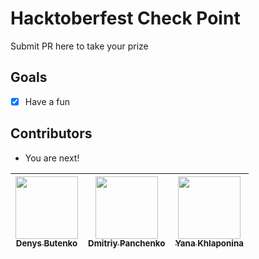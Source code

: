 # Hacktoberfest Check Point
Submit PR here to take your prize

## Goals
- [x] Have a fun

## Contributors
* You are next!

<!-- ALL-CONTRIBUTORS-LIST:START - Do not remove or modify this section -->
<!-- prettier-ignore -->
| [<img src="https://avatars1.githubusercontent.com/u/351613?s=460&v=4" width="100px;"/><br /><sub><b>Denys Butenko</b></sub>](https://www.youtube.com/watch?v=Gs069dndIYk) | [<img src="https://avatars0.githubusercontent.com/u/4539449" width="100px;"/><br /><sub><b>Dmitriy Panchenko</b></sub>](https://www.youtube.com/watch?v=dQw4w9WgXcQ) | [<img src="https://avatars3.githubusercontent.com/u/7010233?s=400&u=23ba466ea3f691c5f19ff4342869022bb9c4b7b5&v=4" width="100px;"/><br /><sub><b>Yana Khlaponina</b></sub>](https://hlapo.com.ua) |
| :---: | :---: | :---: |
<!-- ALL-CONTRIBUTORS-LIST:END -->
